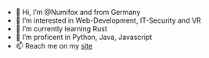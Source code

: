 - 👋 Hi, I’m @Numifox and from Germany 
- 👀 I’m interested in Web-Development, IT-Security and VR
- 🌱 I’m currently learning Rust
- 💞️ I’m proficent in Python, Java, Javascript
- 📫 Reach me on my [site](https://numifox.live/)

<!---
Numifox/Numifox is a ✨ special ✨ repository because its `README.md` (this file) appears on your GitHub profile.
You can click the Preview link to take a look at your changes.
--->
